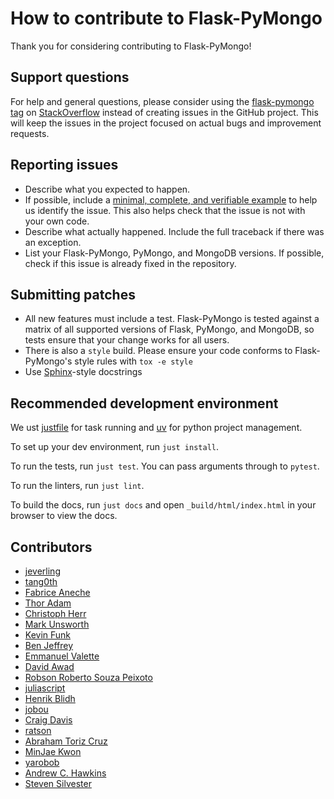 # How to contribute to Flask-PyMongo

Thank you for considering contributing to Flask-PyMongo!


## Support questions

For help and general questions, please consider using the [flask-pymongo
tag](https://stackoverflow.com/questions/tagged/flask-pymongo) on
[StackOverflow](https://stackoverflow.com/) instead of creating issues in
the GitHub project. This will keep the issues in the project focused on
actual bugs and improvement requests.


## Reporting issues

- Describe what you expected to happen.
- If possible, include a [minimal, complete, and verifiable
  example](https://stackoverflow.com/help/mcve) to help us identify the issue.
  This also helps check that the issue is not with your own code.
- Describe what actually happened. Include the full traceback if there was an
  exception.
- List your Flask-PyMongo, PyMongo, and MongoDB versions. If possible, check if
  this issue is already fixed in the repository.


## Submitting patches

- All new features must include a test. Flask-PyMongo is tested against a
  matrix of all supported versions of Flask, PyMongo, and MongoDB, so tests
  ensure that your change works for all users.
- There is also a `style` build. Please ensure your code conforms to
  Flask-PyMongo's style rules with `tox -e style`
- Use [Sphinx](http://www.sphinx-doc.org/en/master/)-style docstrings


## Recommended development environment

We ust [justfile](https://just.systems/man/en/packages.html) for task running
and [uv](https://docs.astral.sh/uv/getting-started/installation/) for python project management.

To set up your dev environment, run `just install`.

To run the tests, run `just test`.  You can pass arguments through to `pytest`.

To run the linters, run `just lint`.

To build the docs, run `just docs` and  open `_build/html/index.html` in your browser to view the docs.


## Contributors

- [jeverling](https://github.com/jeverling)
- [tang0th](https://github.com/tang0th)
- [Fabrice Aneche](https://github.com/akhenakh)
- [Thor Adam](https://github.com/thoradam)
- [Christoph Herr](https://github.com/jarus)
- [Mark Unsworth](https://github.com/markunsworth)
- [Kevin Funk](https://github.com/k-funk)
- [Ben Jeffrey](https://github.com/jeffbr13)
- [Emmanuel Valette](https://github.com/karec)
- [David Awad](https://github.com/DavidAwad)
- [Robson Roberto Souza Peixoto](https://github.com/robsonpeixoto)
- [juliascript](https://github.com/juliascript)
- [Henrik Blidh](https://github.com/hbldh)
- [jobou](https://github.com/jbouzekri)
- [Craig Davis](https://github.com/blade2005)
- [ratson](https://github.com/ratson)
- [Abraham Toriz Cruz](https://github.com/categulario)
- [MinJae Kwon](https://github.com/mingrammer)
- [yarobob](https://github.com/yarobob)
- [Andrew C. Hawkins](https://github.com/achawkins)
- [Steven Silvester](https://github.com/blink1073)
